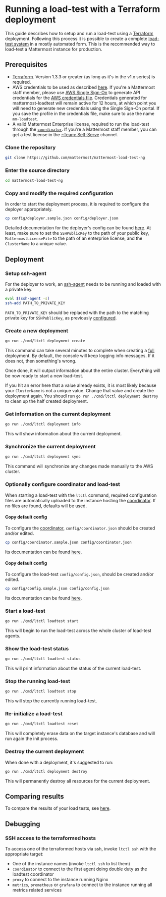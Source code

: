 # Running a load-test with a Terraform deployment

This guide describes how to setup and run a load-test using a [Terraform](https://www.terraform.io/intro/index.html) deployment.
Following this process it is possible to create a complete [load-test system](loadtest_system.md) in a mostly automated form.
This is the recommended way to load-test a Mattermost instance for production.

## Prerequisites

- [Terraform](https://learn.hashicorp.com/terraform/getting-started/install). Version 1.3.3 or greater (as long as it's in the v1.x series) is required.
- AWS credentials to be used as described [here](https://www.terraform.io/docs/providers/aws/index.html#authentication-and-configuration). If you're a Mattermost staff member, please use [AWS Single Sign-On](https://aws.amazon.com/blogs/security/aws-single-sign-on-now-enables-command-line-interface-access-for-aws-accounts-using-corporate-credentials/) to generate API credentials for the [AWS credentials file](https://www.terraform.io/docs/providers/aws/index.html#shared-credentials-file). Credentials generated for mattermost-loadtest will remain active for 12 hours, at which point you will need to generate new credentials using the Single Sign-On portal. If you save the profile in the credentials file, make sure to use the name `mm-loadtest`.
- A valid Mattermost Enterprise license, required to run the load-test through the [`coordinator`](coordinator.md). If you're a Mattermost staff member, you can get a test license in the [~Team: Self-Serve](https://community.mattermost.com/private-core/channels/team-self-serve) channel.

### Clone the repository

```sh
git clone https://github.com/mattermost/mattermost-load-test-ng
```

### Enter the source directory

```sh
cd mattermost-load-test-ng
```

### Copy and modify the required configuration

In order to start the deployment process, it is required to configure the deployer appropriately.

```sh
cp config/deployer.sample.json config/deployer.json
```

Detailed documentation for the deployer's config can be found [here](deployer_config.md). At least, make sure to set the `SSHPublicKey` to the path of your public key, `MattermostLicenseFile` to the path of an enterprise license, and the `ClusterName` to a unique value. 

## Deployment

### Setup ssh-agent

For the deployer to work, an [ssh-agent](https://linux.die.net/man/1/ssh-agent) needs to be running and loaded with a private key.

```sh
eval $(ssh-agent -s)
ssh-add PATH_TO_PRIVATE_KEY
```

`PATH_TO_PRIVATE_KEY` should be replaced with the path to the matching private key for `SSHPublicKey`, as previously [configured](deployer_config.md).

### Create a new deployment

```sh
go run ./cmd/ltctl deployment create
```

This command can take several minutes to complete when creating a [full](loadtest_system.md) deployment. By default, the console will keep logging info messages. If it does not, then something's wrong.

Once done, it will output information about the entire cluster. Everything will be now ready to start a new load-test.

If you hit an error here that a value already exists, it is most likely because your `ClusterName` is not a unique value. Change that value and create the deployment again. You shoudl run `go run ./cmd/ltctl deployment destroy` to clean up the half created deployment.

### Get information on the current deployment

```sh
go run ./cmd/ltctl deployment info
```

This will show information about the current deployment.

### Synchronize the current deployment

```sh
go run ./cmd/ltctl deployment sync
```

This command will synchronize any changes made manually to the AWS cluster.

### Optionally configure coordinator and load-test

When starting a load-test with the `ltctl` command, required configuration files are automatically uploaded to the instance hosting the [coordinator](coordinator.md).
If no files are found, defaults will be used.

#### Copy default config

To configure the [coordinator](coordinator.md), `config/coordinator.json` should be created and/or edited.

```sh
cp config/coordinator.sample.json config/coordinator.json
```

Its documentation can be found [here](coordinator_config.md).

#### Copy default config

To configure the load-test `config/config.json`, should be created and/or edited.

```sh
cp config/config.sample.json config/config.json
```

Its documentation can be found [here](loadtest_config.md).

### Start a load-test

```sh
go run ./cmd/ltctl loadtest start
```

This will begin to run the load-test across the whole cluster of load-test agents.

### Show the load-test status

```sh
go run ./cmd/ltctl loadtest status
```

This will print information about the status of the current load-test.

### Stop the running load-test

```sh
go run ./cmd/ltctl loadtest stop
```

This will stop the currently running load-test.

### Re-initialize a load-test

```sh
go run ./cmd/ltctl loadtest reset
```

This will completely erase data on the target instance's database and will run again the init process.

### Destroy the current deployment

When done with a deployment, it's suggested to run:

```sh
go run ./cmd/ltctl deployment destroy
```

This will permanently destroy all resources for the current deployment.

## Comparing results

To compare the results of your load tests, see [here](compare.md).

## Debugging

### SSH access to the terraformed hosts

To access one of the terraformed hosts via ssh, invoke `ltctl ssh` with the appropriate target:
* One of the instance names (invoke `ltctl ssh` to list them)
* `coordinator` to connect to the first agent doing double duty as the loadtest coordinator
* `proxy` to connect to the instance running Nginx
* `metrics`, `prometheus` or `grafana` to connect to the instance running all metrics related services
